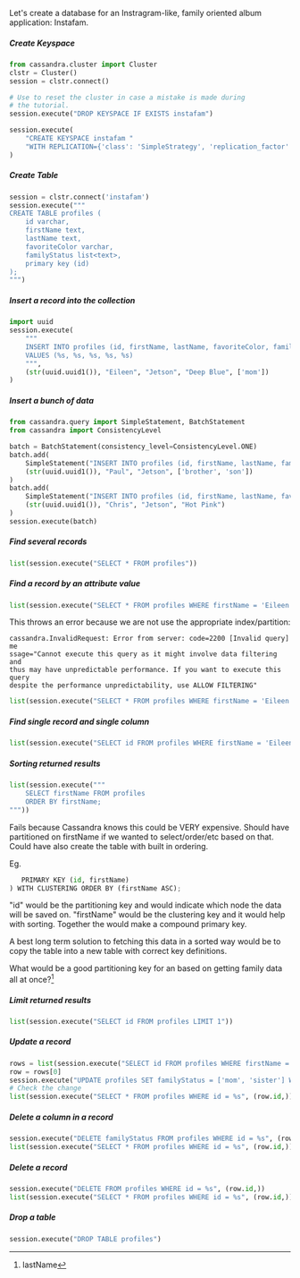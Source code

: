 Let's create a database for an Instragram-like, family oriented
album application: Instafam.


##### Create Keyspace

```python
from cassandra.cluster import Cluster
clstr = Cluster()
session = clstr.connect()

# Use to reset the cluster in case a mistake is made during 
# the tutorial.
session.execute("DROP KEYSPACE IF EXISTS instafam")

session.execute(
    "CREATE KEYSPACE instafam "
    "WITH REPLICATION={'class': 'SimpleStrategy', 'replication_factor' : 3};"
)
```

##### Create Table

```python
session = clstr.connect('instafam')
session.execute("""
CREATE TABLE profiles (
    id varchar,
    firstName text,
    lastName text,
    favoriteColor varchar,
    familyStatus list<text>,
    primary key (id)
);
""")
```

##### Insert a record into the collection

```python
import uuid
session.execute(
    """
    INSERT INTO profiles (id, firstName, lastName, favoriteColor, familyStatus)
    VALUES (%s, %s, %s, %s, %s)
    """,
    (str(uuid.uuid1()), "Eileen", "Jetson", "Deep Blue", ['mom'])
)
```

##### Insert a bunch of data

```python
from cassandra.query import SimpleStatement, BatchStatement
from cassandra import ConsistencyLevel

batch = BatchStatement(consistency_level=ConsistencyLevel.ONE)
batch.add(
    SimpleStatement("INSERT INTO profiles (id, firstName, lastName, familyStatus) VALUES (%s, %s, %s, %s)"),
    (str(uuid.uuid1()), "Paul", "Jetson", ['brother', 'son'])
)
batch.add(
    SimpleStatement("INSERT INTO profiles (id, firstName, lastName, favoriteColor) VALUES (%s, %s, %s, %s)"),
    (str(uuid.uuid1()), "Chris", "Jetson", "Hot Pink")
)
session.execute(batch)
```

##### Find several records


```python
list(session.execute("SELECT * FROM profiles"))
```

##### Find a record by an attribute value


```python
list(session.execute("SELECT * FROM profiles WHERE firstName = 'Eileen'"))
```
This throws an error because we are not use the appropriate index/partition:

    cassandra.InvalidRequest: Error from server: code=2200 [Invalid query] me
    ssage="Cannot execute this query as it might involve data filtering and 
    thus may have unpredictable performance. If you want to execute this query
    despite the performance unpredictability, use ALLOW FILTERING"

```python
list(session.execute("SELECT * FROM profiles WHERE firstName = 'Eileen' ALLOW FILTERING"))
```

##### Find single record and single column


```python
list(session.execute("SELECT id FROM profiles WHERE firstName = 'Eileen' ALLOW FILTERING"))
```

##### Sorting returned results

```python
list(session.execute("""
    SELECT firstName FROM profiles
    ORDER BY firstName;
"""))
```

Fails because Cassandra knows this could be VERY expensive. Should have partitioned
on firstName if we wanted to select/order/etc based on that.
Could have also create the table with built in ordering.

Eg. 
```python
   PRIMARY KEY (id, firstName)
) WITH CLUSTERING ORDER BY (firstName ASC);
```

"id" would be the partitioning key and would indicate which node the data
will be saved on. "firstName" would be the clustering key and it would help with
sorting. Together the would make a compound primary key.

A best long term solution to fetching this data in a sorted way would be to
copy the table into a new table with correct key definitions.

What would be a good partitioning key for an based on getting family data all at once?[^1]

##### Limit returned results

```python
list(session.execute("SELECT id FROM profiles LIMIT 1"))
```

##### Update a record

```python
rows = list(session.execute("SELECT id FROM profiles WHERE firstName = 'Eileen' ALLOW FILTERING"))
row = rows[0]
session.execute("UPDATE profiles SET familyStatus = ['mom', 'sister'] WHERE id = %s", (row.id,))
# Check the change
list(session.execute("SELECT * FROM profiles WHERE id = %s", (row.id,)))
```

##### Delete a column in a record

```python
session.execute("DELETE familyStatus FROM profiles WHERE id = %s", (row.id,))
list(session.execute("SELECT * FROM profiles WHERE id = %s", (row.id,)))
```

##### Delete a record

```python
session.execute("DELETE FROM profiles WHERE id = %s", (row.id,))
list(session.execute("SELECT * FROM profiles WHERE id = %s", (row.id,)))
```

##### Drop a table

```python
session.execute("DROP TABLE profiles")
```

[^1]: lastName
